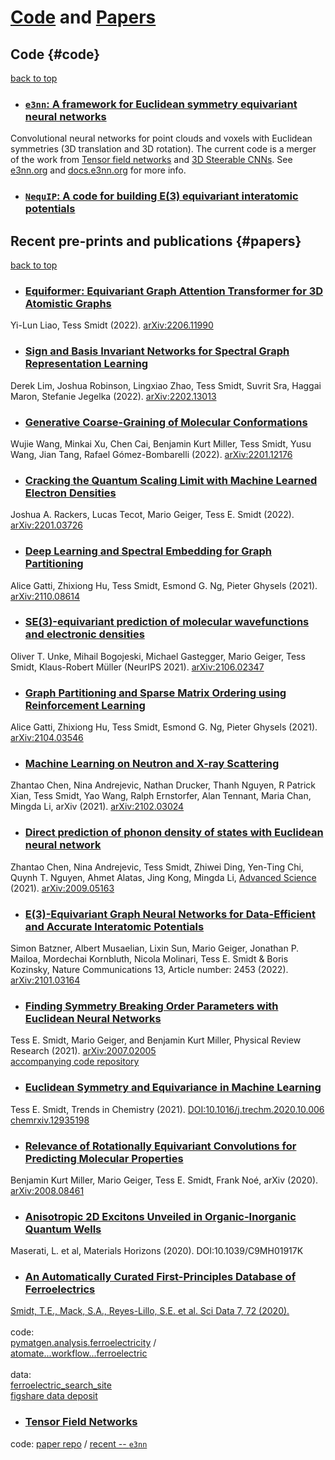 # [Code](#code) and [Papers](#papers)

## Code {#code} 
[back to top](/code_and_papers)

* ### [`e3nn`: A framework for Euclidean symmetry equivariant neural networks](https://e3nn.org/)
Convolutional neural networks for point clouds and voxels with Euclidean symmetries (3D translation and 3D rotation). The current code is a merger of the work from [Tensor field networks](https://arxiv.org/abs/1802.08219) and [3D Steerable CNNs](https://arxiv.org/abs/1807.02547). See [e3nn.org](https://e3nn.org) and [docs.e3nn.org](https://docs.e3nn.org/en/stable/) for more info.

* ### [`NequIP`: A code for building E(3) equivariant interatomic potentials](https://github.com/mir-group/nequip)

## Recent pre-prints and publications {#papers}
[back to top](/code_and_papers)

* ### [Equiformer: Equivariant Graph Attention Transformer for 3D Atomistic Graphs](https://arxiv.org/abs/2206.11990)
Yi-Lun Liao, Tess Smidt (2022). [arXiv:2206.11990](https://arxiv.org/abs/2206.11990)

* ### [Sign and Basis Invariant Networks for Spectral Graph Representation Learning](https://arxiv.org/abs/2202.13013)
Derek Lim, Joshua Robinson, Lingxiao Zhao, Tess Smidt, Suvrit Sra, Haggai Maron, Stefanie Jegelka (2022). [arXiv:2202.13013](https://arxiv.org/abs/2202.13013)

* ### [Generative Coarse-Graining of Molecular Conformations](https://arxiv.org/abs/2201.12176)
Wujie Wang, Minkai Xu, Chen Cai, Benjamin Kurt Miller, Tess Smidt, Yusu Wang, Jian Tang, Rafael Gómez-Bombarelli (2022). [arXiv:2201.12176](https://arxiv.org/abs/2201.12176)

* ### [Cracking the Quantum Scaling Limit with Machine Learned Electron Densities](https://arxiv.org/abs/2201.03726)
Joshua A. Rackers, Lucas Tecot, Mario Geiger, Tess E. Smidt (2022). [arXiv:2201.03726](https://arxiv.org/abs/2201.03726)

* ### [Deep Learning and Spectral Embedding for Graph Partitioning](https://arxiv.org/abs/2110.08614)
Alice Gatti, Zhixiong Hu, Tess Smidt, Esmond G. Ng, Pieter Ghysels (2021). [arXiv:2110.08614](https://arxiv.org/abs/2110.08614)

* ### [SE(3)-equivariant prediction of molecular wavefunctions and electronic densities](https://proceedings.neurips.cc/paper/2021/hash/78f1893678afbeaa90b1fa01b9cfb860-Abstract.html)
Oliver T. Unke, Mihail Bogojeski, Michael Gastegger, Mario Geiger, Tess Smidt, Klaus-Robert Müller (NeurIPS 2021). [arXiv:2106.02347](https://arxiv.org/abs/2106.02347)

* ### [Graph Partitioning and Sparse Matrix Ordering using Reinforcement Learning](https://arxiv.org/abs/2104.03546)
Alice Gatti, Zhixiong Hu, Tess Smidt, Esmond G. Ng, Pieter Ghysels (2021). [arXiv:2104.03546](https://arxiv.org/abs/2104.03546)

* ### [Machine Learning on Neutron and X-ray Scattering](https://arxiv.org/abs/2102.03024)
Zhantao Chen, Nina Andrejevic, Nathan Drucker, Thanh Nguyen, R Patrick Xian, Tess Smidt, Yao Wang, Ralph Ernstorfer, Alan Tennant, Maria Chan, Mingda Li, arXiv (2021). [arXiv:2102.03024](https://arxiv.org/abs/2102.03024)

* ### [Direct prediction of phonon density of states with Euclidean neural network](https://onlinelibrary.wiley.com/doi/10.1002/advs.202004214)
Zhantao Chen, Nina Andrejevic, Tess Smidt, Zhiwei Ding, Yen-Ting Chi, Quynh T. Nguyen, Ahmet Alatas, Jing Kong, Mingda Li, [Advanced Science](https://onlinelibrary.wiley.com/doi/10.1002/advs.202004214) (2021). [arXiv:2009.05163](https://arxiv.org/abs/2009.05163)

* ### [E(3)-Equivariant Graph Neural Networks for Data-Efficient and Accurate Interatomic Potentials](https://www.nature.com/articles/s41467-022-29939-5)
Simon Batzner, Albert Musaelian, Lixin Sun, Mario Geiger, Jonathan P. Mailoa, Mordechai Kornbluth, Nicola Molinari, Tess E. Smidt & Boris Kozinsky, Nature Communications 13, Article number: 2453 (2022). [arXiv:2101.03164](https://arxiv.org/abs/2101.03164)

* ### [Finding Symmetry Breaking Order Parameters with Euclidean Neural Networks](https://journals.aps.org/prresearch/abstract/10.1103/PhysRevResearch.3.L012002)
Tess E. Smidt, Mario Geiger, and Benjamin Kurt Miller, Physical Review Research (2021). [arXiv:2007.02005](https://arxiv.org/abs/2007.02005)
<br>
[accompanying code repository](https://github.com/blondegeek/e3nn_symm_breaking)

* ### [Euclidean Symmetry and Equivariance in Machine Learning](https://www.sciencedirect.com/science/article/pii/S2589597420302641)
Tess E. Smidt, Trends in Chemistry (2021). [DOI:10.1016/j.trechm.2020.10.006](https://doi.org/10.1016/j.trechm.2020.10.006) [chemrxiv.12935198](https://doi.org/10.26434/chemrxiv.12935198.v1)

* ### [Relevance of Rotationally Equivariant Convolutions for Predicting Molecular Properties](https://arxiv.org/abs/2008.08461)
Benjamin Kurt Miller, Mario Geiger, Tess E. Smidt, Frank Noé, arXiv (2020). [arXiv:2008.08461](https://arxiv.org/abs/2008.08461)

* ### [Anisotropic 2D Excitons Unveiled in Organic-Inorganic Quantum Wells](https://pubs.rsc.org/en/content/articlelanding/2020/mh/c9mh01917k)
Maserati, L. et al, Materials Horizons (2020). DOI:10.1039/C9MH01917K

* ### [An Automatically Curated First-Principles Database of Ferroelectrics](https://doi.org/10.1038/s41597-020-0407-9) 
[Smidt, T.E., Mack, S.A., Reyes-Lillo, S.E. et al. Sci Data 7, 72 (2020).](https://www.nature.com/articles/s41597-020-0407-9#citeas)
<br>
<br>
code:
<br>
[pymatgen.analysis.ferroelectricity](https://github.com/materialsproject/pymatgen/tree/master/pymatgen/analysis/ferroelectricity) /
<br>
[atomate...workflow...ferroelectric](https://github.com/hackingmaterials/atomate/blob/master/atomate/vasp/workflows/base/ferroelectric.py)
<br>
<br>
data:
<br>
[ferroelectric_search_site](https://blondegeek.github.io/ferroelectric_search_site/)
<br>
[figshare data deposit](https://dx.doi.org/10.6084/m9.figshare.6025634)

* ### [Tensor Field Networks](https://arxiv.org/abs/1802.08219) 
code: [paper repo](https://github.com/tensorfieldnetworks/tensorfieldnetworks) / [recent -- `e3nn`](https://github.com/e3nn/e3nn)
